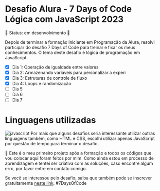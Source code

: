 # Desafio Alura - 7 Days of Code Lógica com JavaScript 2023

:construction: Status: em desenvolvimento :construction:

Depois de terminar a formação Iniciante em Programação da Alura, resolvi participar do desafio 7 Days of Code para treinar e fixar os meus conhecimentos. O tema deste desafio é lógica de programação em JavaScript.

- [X] Dia 1: Operação de igualdade entre valores
- [X] Dia 2: Armazenando variáveis para personalizar a experi
- [X] Dia 3: Estruturas de controle de fluxo
- [X] Dia 4: Loops e randomização
- [ ] Dia 5
- [ ] Dia 6
- [ ] Dia 7

# Linguagens utilizadas

![javascript](https://img.shields.io/badge/JavaScript-F7DF1E?style=for-the-badge&logo=javascript&logoColor=black)
Por mais que alguns desafios seria interessante utilizar outras linguagens também, como HTML e CSS, escolhi utilizar apenas JavaScript por questão de tempo para terminar o desafio.



:beginner: Este é o meu primeiro projeto após a formação e todos os códigos que vou colocar aqui foram feitos por mim. Como ainda estou em processo de aprendizagem e tentei ser criativa com as soluções, caso encontre algum erro, por favor entre em contato comigo.

Se você se interessou pelo desafio, saiba que também pode se inscrever gratuitamente [neste link](https://7daysofcode.io/matricula/logica-programacao).
#7DaysOfCode
